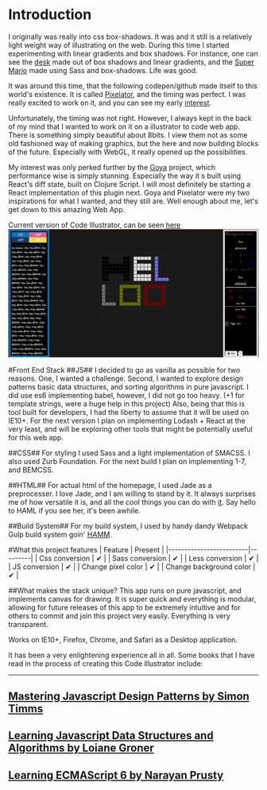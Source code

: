 # Introduction

I originally was really into css box-shadows. It was and it still is a relatively light weight way of illustrating on the web.
During this time I started experimenting with linear gradients and box shadows.
For instance, one can see the [desk](http://codepen.io/razroo-chief/pen/ngbuk) made out of box shadows and linear gradients, and
the [Super Mario](http://codepen.io/razroo-chief/details/qJaiD/) made using Sass and box-shadows. Life was good.

It was around this time, that the following codepen/github made itself to this world's existence. It is called
[Pixelator](https://github.com/elrumordelaluz/Pixelator), and the timing was perfect. I was really excited to work
on it, and you can see my early [interest](https://github.com/elrumordelaluz/Pixelator/issues/2).

Unfortunately, the timing was not right. However, I always kept in the back of my mind that I wanted to work on it on a illustrator to code
web app. There is something simply beautiful about 8bits. I view them not as some old fashioned way of making graphics, but the here and
now building blocks of the future. Especially with WebGL, it really opened up the possibilities.

My interest was only perked further by the [Goya](https://github.com/jackschaedler/goya) project, which performance wise is simply stunning.
Especially the way it s built using React's diff state, built on Clojure Script. I will most definitely be starting a React
implementation of this plugin next. Goya and Pixelator were my two inspirations for what I wanted, and they still are. Well enough about me,
let's get down to this amazing Web App.

Current version of Code Illustrator, can be seen [here](http://charliegreenman.github.io/codeILL/)
![Photo of Code Illustrator](/illustrator_screen_shot.png?raw=true "Code Illustrator Photo")

#Front End Stack
##JS##
I decided to go as vanilla as possible for two reasons. One, I wanted a challenge. Second, I wanted to explore design patterns
basic data structures, and sorting algorithms in pure javascript. I did use es6 implementing babel, however, I did not go too heavy.
(+1 for template strings, were a huge help in this project) Also, being that this is tool built for developers, I had the liberty to assume that it will be used on IE10+.
For the next version I plan on implementing Lodash + React at the very least, and will be exploring other tools that might be potentially useful for this
web app.

##CSS##
For styling I used Sass and a light implementation of SMACSS. I also used Zurb Foundation.
For the next build I plan on implementing 1-7, and BEMCSS.

##HTML##
For actual html of the homepage, I used Jade as a preprocesser. I love Jade, and I am willing to stand by it. It always surprises me of
how versatile it is, and all the cool things you can do with [it](http://codepen.io/razroo-chief/pen/ZbbgYR). Say hello to HAML if you see her,
it's been awhile.

##Build System##
For my build system, I used by handy dandy Webpack Gulp build system goin' [HAMM](https://github.com/CharlieGreenman/webpack-gulp-babel-the-works).

#What this project features
| Feature                 | Present |
|-------------------------|---------|
| Css conversion          | ✔       |
| Sass conversion         | ✔       |
| Less conversion         | ✔       |
| JS conversion           | ✔       |
| Change pixel color      | ✔       |
| Change background color | ✔       |

##What makes the stack unique?
This app runs on pure javascript, and implements canvas for drawing. It is super quick and everything is modular, allowing for future releases
of this app to be extremely intuitive and for others to commit and join this project very easily. Everything is very transparent.

Works on IE10+, Firefox, Chrome, and Safari as a Desktop application.

It has been a very enlightening experience all in all. Some books that I have
read in the process of creating this Code Illustrator include:

---
[Mastering Javascript Design Patterns by Simon Timms](https://www.packtpub.com/application-development/mastering-javascript-design-patterns)
---
[Learning Javascript Data Structures and Algorithms by Loiane Groner](https://www.packtpub.com/application-development/learning-javascript-data-structures-and-algorithms)
---
[Learning ECMAScript 6 by Narayan Prusty](https://www.packtpub.com/web-development/learning-ecmascript-6)
---



